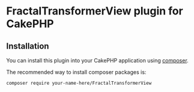 # FractalTransformerView plugin for CakePHP

## Installation


You can install this plugin into your CakePHP application using [composer](http://getcomposer.org).

The recommended way to install composer packages is:

```
composer require your-name-here/FractalTransformerView
```
